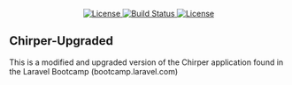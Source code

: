 <!-- <p align="center"><a href="https://laravel.com" target="_blank"><img src="https://raw.githubusercontent.com/laravel/art/master/logo-lockup/5%20SVG/2%20CMYK/1%20Full%20Color/laravel-logolockup-cmyk-red.svg" width="400" alt="Laravel Logo"></a></p> -->

<p align="center">
    <a href="https://packagist.org/packages/laravel/framework">
        <img src="https://img.shields.io/packagist/l/laravel/framework?style=for-the-badge&logo=laravel" alt="License" />
    </a>
    <a href="https://github.com/laravel/framework/actions">
        <img src="https://github.com/laravel/framework/workflows/tests/badge.svg" alt="Build Status" />
    </a>
    <a href="https://packagist.org/packages/laravel/framework">
        <img src="https://img.shields.io/packagist/l/laravel/framework" alt="License" />
    </a>
</p>

## Chirper-Upgraded

This is a modified and upgraded version of the Chirper application found in the Laravel Bootcamp (bootcamp.laravel.com)

